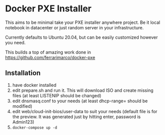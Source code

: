 Docker PXE Installer
====================

This aims to be minimal take your PXE installer anywhere project. Be it local notebook in datacenter or just random server in your infrastructure.

Currently defaults to Ubuntu 20.04, but can be easily customized however you need.

This builds a top of amazing work done in https://github.com/ferrarimarco/docker-pxe

Installation
------------

1. have docker installed
2. edit prepare.sh and run it. This will download ISO and create missing files (at least LISTENIP should be changed)
3. edit dnsmasq.conf to your needs (at least dhcp-range= should be modified)
4. edit web/cloud-init-bios/user-data to suit your needs (default file is for the preview. It was generated just by hitting enter, password is Admin123)
5. `docker-compose up -d`
